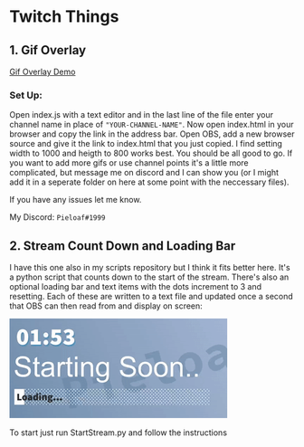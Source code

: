 # Twitch Things

## 1. Gif Overlay

[Gif Overlay Demo](http://www.youtube.com/watch?v=EJ7VcSZDZTY)

### Set Up:

Open index.js with a text editor and in the last line of the file enter your channel name in place of `"YOUR-CHANNEL-NAME"`. Now open index.html in your browser and copy the link in the address bar. Open OBS, add a new browser source and give it the link to index.html that you just copied. I find setting width to 1000 and heigth to 800 works best. You should be all good to go. If you want to add more gifs or use channel points it's a little more complicated, but message me on discord and I can show you (or I might add it in a seperate folder on here at some point with the neccessary files).

If you have any issues let me know.

My Discord: `Pieloaf#1999`

## 2. Stream Count Down and Loading Bar

I have this one also in my scripts repository but I think it fits better here. It's a python script that counts down to the start of the stream. There's also an optional loading bar and text items with the dots increment to 3 and resetting. Each of these are written to a text file and updated once a second that OBS can then read from and display on screen:

![](imgs/countdown.gif)

To start just run StartStream.py and follow the instructions
